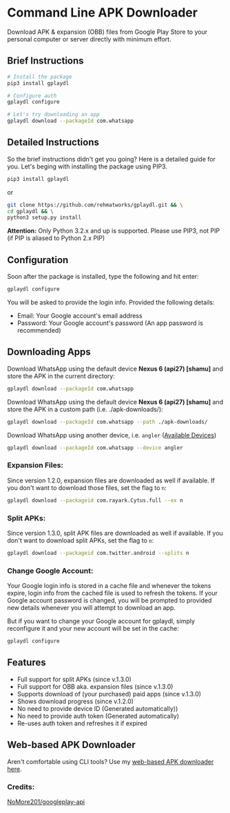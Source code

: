 # Command Line APK Downloader
Download APK & expansion (OBB) files from Google Play Store to your personal computer or server directly with minimum effort.

## Brief Instructions
```bash
# Install the package
pip3 install gplaydl

# Configure auth
gplaydl configure

# Let's try downloading an app
gplaydl download --packageId com.whatsapp
```

## Detailed Instructions
So the brief instructions didn't get you going? Here is a detailed guide for you. Let's beging with installing the package using PIP3.

```bash
pip3 install gplaydl
```

or

```bash
git clone https://github.com/rehmatworks/gplaydl.git && \
cd gplaydl && \
python3 setup.py install
```
**Attention:** Only Python 3.2.x and up is supported. Please use PIP3, not PIP (if PIP is aliased to Python 2.x PIP)

## Configuration
Soon after the package is installed, type the following and hit enter:

```bash
gplaydl configure
```

You will be asked to provide the login info. Provided the following details:

* Email: Your Google account's email address
* Password: Your Google account's password (An app password is recommended)

## Downloading Apps
Download WhatsApp using the default device **Nexus 6 (api27) [shamu]** and store the APK in the current directory:

```bash
gplaydl download --packageId com.whatsapp
```

Download WhatsApp using the default device **Nexus 6 (api27) [shamu]** and store the APK in a custom path (i.e. ./apk-downloads/):

```bash
gplaydl download --packageId com.whatsapp --path ./apk-downloads/
```

Download WhatsApp using another device, i.e. `angler` ([Available Devices](https://github.com/NoMore201/googleplay-api/blob/master/gpapi/device.properties))

```bash
gplaydl download --packageId com.whatsapp --device angler
```

### Expansion Files:
Since version 1.2.0, expansion files are downloaded as well if available. If you don't want to download those files, set the flag to `n`:

```bash
gplaydl download --packageid com.rayark.Cytus.full --ex n
```

### Split APKs:
Since version 1.3.0, split APK files are downloaded as well if available. If you don't want to download split APKs, set the flag to `n`:

```bash
gplaydl download --packageid com.twitter.android --splits n
```

### Change Google Account:
Your Google login info is stored in a cache file and whenever the tokens expire, login info from the cached file is used to refresh the tokens. If your Google account password is changed, you will be prompted to provided new details whenever you will attempt to download an app.

But if you want to change your Google account for gplaydl, simply reconfigure it and your new account will be set in the cache:

```bash
gplaydl configure
```

## Features
* Full support for split APKs (since v.1.3.0)
* Full support for OBB aka. expansion files (since v.1.3.0)
* Supports download of (your purchased) paid apps (since v.1.3.0)
* Shows download progress (since v.1.2.0)
* No need to provide device ID (Generated automatically))
* No need to provide auth token (Generated automatically)
* Re-uses auth token and refreshes it if expired

## Web-based APK Downloader
Aren't comfortable using CLI tools? Use my <a href="https://apkbucket.net/apk-downloader/">web-based APK downloader here</a>.

### Credits:
[NoMore201/googleplay-api](https://github.com/NoMore201/googleplay-api/)
